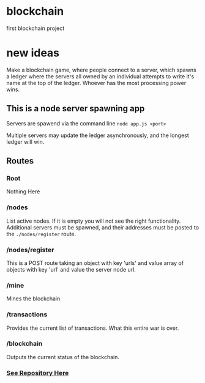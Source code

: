 # blockchain
first blockchain project

# new ideas
Make a blockchain game, where people connect to a server, which spawns a ledger where the servers all owned by an individual attempts to write it's name at the top of the ledger. Whoever has the most processing power wins. 

## This is a node server spawning app
Servers are spawend via the command line ```node app.js <port>```

Multiple servers may update the ledger asynchronously, and the longest ledger will win.

## Routes

### Root
Nothing Here

### /nodes
List active nodes. If it is empty you will not see the right functionality. Additional servers must be spawned, and their addresses must be posted to the ```./nodes/register``` route.

### /nodes/register
This is a POST route taking an object with key 'urls' and value array of objects with key 'url' and value the server node url.

### /mine
Mines the blockchain

### /transactions
Provides the current list of transactions. What this entire war is over.

### /blockchain
Outputs the current status of the blockchain.

### [See Repository Here](https://github.com/m0bi/blockchain)
